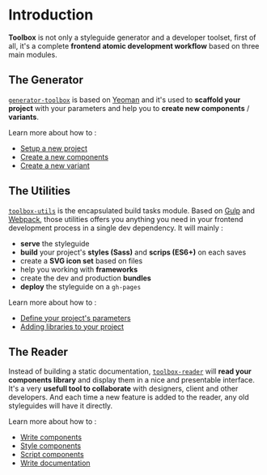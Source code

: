 # Introduction

**Toolbox** is not only a styleguide generator and a developer toolset, first of all, it's a complete **frontend atomic development workflow** based on three main modules.

## The Generator

[`generator-toolbox`](https://github.com/frontend/generator-toolbox) is based on [Yeoman](yeoman.io/) and it's used to **scaffold your project** with your parameters and help you to **create new components** / **variants**.

Learn more about how to :

- [Setup a new project](new-project/new-project.html)
- [Create a new components](new-component.html)
- [Create a new variant](new-variant.html)

## The Utilities

[`toolbox-utils`](https://github.com/frontend/toolbox-utils) is the encapsulated build tasks module. Based on [Gulp](https://gulpjs.com/) and [Webpack](https://webpack.js.org/), those utilities offers you anything you need in your frontend development process in a single dev dependency. It will mainly :

- **serve** the styleguide
- **build** your project's **styles (Sass)** and **scrips (ES6+)** on each saves
- create a **SVG icon set** based on files
- help you working with **frameworks**
- create the dev and production **bundles**
- **deploy** the styleguide on a `gh-pages`

Learn more about how to :

- [Define your project's parameters](#)
- [Adding libraries to your project](#)

## The Reader

Instead of building a static documentation, [`toolbox-reader`](https://github.com/frontend/toolbox-reader) will **read your components library** and display them in a nice and presentable interface. It's a very **usefull tool to collaborate** with designers, client and other developers. And each time a new feature is added to the reader, any old styleguides will have it directly.

Learn more about how to :

- [Write components](/writing)
- [Style components](/styling)
- [Script components](/scripting)
- [Write documentation](/docs)

